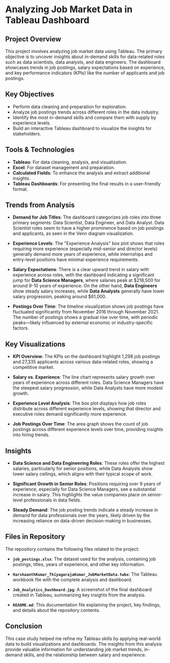 # Analyzing Job Market Data in Tableau Dashboard

## Project Overview

This project involves analyzing job market data using Tableau. The primary objective is to uncover insights about in-demand skills for data-related roles such as data scientists, data analysts, and data engineers. The dashboard showcases trends in job postings, salary expectations based on experience, and key performance indicators (KPIs) like the number of applicants and job postings.

## Key Objectives
- Perform data cleaning and preparation for exploration.
- Analyze job postings trends across different roles in the data industry.
- Identify the most in-demand skills and compare them with supply by experience levels.
- Build an interactive Tableau dashboard to visualize the insights for stakeholders.

## Tools & Technologies
- **Tableau**: For data cleaning, analysis, and visualization.
- **Excel**: For dataset management and preparation.
- **Calculated Fields**: To enhance the analysis and extract additional insights.
- **Tableau Dashboards**: For presenting the final results in a user-friendly format.

## Trends from Analysis

- **Demand for Job Titles**: The dashboard categorizes job roles into three primary segments: Data Scientist, Data Engineer, and Data Analyst. Data Scientist roles seem to have a higher prominence based on job postings and applicants, as seen in the Venn diagram visualization.
  
- **Experience Levels**: The "Experience Analysis" box plot shows that roles requiring more experience (especially mid-senior and director levels) generally demand more years of experience, while internships and entry-level positions have minimal experience requirements.
  
- **Salary Expectations**: There is a clear upward trend in salary with experience across roles, with the dashboard indicating a significant jump for **Data Science Managers**, where salaries peak at $218,500 for around 9-10 years of experience. On the other hand, **Data Engineers** show steady salary increases, while **Data Analysts** generally have lower salary progression, peaking around $61,000.
  
- **Postings Over Time**: The timeline visualization shows job postings have fluctuated significantly from November 2016 through November 2021. The number of postings shows a gradual rise over time, with periodic peaks—likely influenced by external economic or industry-specific factors.

## Key Visualizations

- **KPI Overview**: The KPIs on the dashboard highlight 1,298 job postings and 27,335 applicants across various data-related roles, showing a competitive market.
  
- **Salary vs. Experience**: The line chart represents salary growth over years of experience across different roles. Data Science Managers have the steepest salary progression, while Data Analysts have more modest growth.
  
- **Experience Level Analysis**: The box plot displays how job roles distribute across different experience levels, showing that director and executive roles demand significantly more experience.
  
- **Job Postings Over Time**: The area graph shows the count of job postings across different experience levels over time, providing insights into hiring trends.

## Insights

- **Data Science and Data Engineering Roles**: These roles offer the highest salaries, particularly for senior positions, while Data Analysts show lower salary ceilings, which aligns with their typical scope of work.
  
- **Significant Growth in Senior Roles**: Positions requiring over 9 years of experience, especially for Data Science Managers, see a substantial increase in salary. This highlights the value companies place on senior-level professionals in data fields.
  
- **Steady Demand**: The job posting trends indicate a steady increase in demand for data professionals over the years, likely driven by the increasing reliance on data-driven decision-making in businesses.

## Files in Repository

The repository contains the following files related to the project:

- **`job_postings.xlsx`**: The dataset used for the analysis, containing job postings, titles, years of experience, and other key information.
  
- **`HarshaanthKumar_ThiyagarajaKumar_JobMarketData.twbx`**: The Tableau workbook file with the complete analysis and dashboard.
  
- **`Job_Analytics_Dashboard.jpg`**: A screenshot of the final dashboard created in Tableau, summarizing key insights from the analysis.
  
- **`README.md`**: This documentation file explaining the project, key findings, and details about the repository contents.

## Conclusion
This case study helped me refine my Tableau skills by applying real-world data to build visualizations and dashboards. The insights from this analysis provide valuable information for understanding job market trends, in-demand skills, and the relationship between salary and experience.
